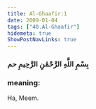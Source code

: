 ```yaml
---
title: Al-Ghaafir:1
date: 2009-01-04
tags: ["40.Al-Ghaafir"]
hidemeta: true 
ShowPostNavLinks: true 
---
```

### بِسْمِ اللَّهِ الرَّحْمَٰنِ الرَّحِيمِ حم
### meaning: 
Ha, Meem.
